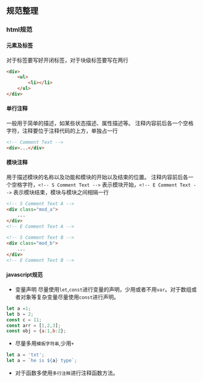 ## 规范整理
### html规范
#### 元素及标签
对于标签要写好开闭标签，对于块级标签要写在两行
```html
<div>
    <ul>
        <li></li>
    </ul>
</div>
```
#### 单行注释
一般用于简单的描述，如某些状态描述、属性描述等。
注释内容前后各一个空格字符，注释要位于注释代码的上方，单独占一行
```html
<!-- Comment Text -->
<div>...</div>
```
#### 模块注释
用于描述模块的名称以及功能和模块的开始以及结束的位置。
注释内容前后各一个空格字符，`<!-- S Comment Text -->` 表示模块开始，`<!-- E Comment Text -->` 表示模块结束，模块与模块之间相隔一行
```html
<!-- S Comment Text A -->	
<div class="mod_a">
    ...
</div>
<!-- E Comment Text A -->
	
<!-- S Comment Text B -->	
<div class="mod_b">
    ...
</div>
<!-- E Comment Text B -->
```
#### javascript规范
- 变量声明
尽量使用`let`,`const`进行变量的声明，少用或者不用`var`。对于数组或者对象等复杂变量尽量使用`const`进行声明。
```javascript
let a =1;
let b = 2;
const c = 11;
const arr = [1,2,3];
const obj = {a:1,b:2};
```
- 尽量多用`模板字符串`,少用`+`
```javascript
let a = 'txt';
let a = `he is ${a} type`;
```
- 对于函数多使用`多行注释`进行注释函数方法。
